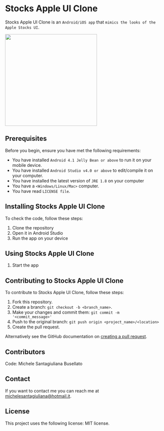 # Stocks Apple UI Clone

Stocks Apple UI Clone is an `Android/iOS app` that `mimics the looks of the Apple Stocks UI`.

<p float="left">
<img src="https://user-images.githubusercontent.com/21276996/90140125-31840500-dd71-11ea-92c3-ac6eead4fb52.jpg" width="300" />
</p>

## Prerequisites

Before you begin, ensure you have met the following requirements:
* You have installed `Android 4.1 Jelly Bean or above` to run it on your mobile device.
* You have installed `Android Studio v4.0 or above` to edit/compile it on your computer.
* You have installed the latest version of `JRE 1.8` on your computer
* You have a `<Windows/Linux/Mac>` computer.
* You have read `LICENSE file`.

## Installing Stocks Apple UI Clone

To check the code, follow these steps:
1. Clone the repository
2. Open it in Android Studio
3. Run the app on your device

## Using Stocks Apple UI Clone

1. Start the app

## Contributing to Stocks Apple UI Clone

To contribute to Stocks Apple UI Clone, follow these steps:
1. Fork this repository.
2. Create a branch: `git checkout -b <branch_name>`.
3. Make your changes and commit them: `git commit -m '<commit_message>'`
4. Push to the original branch: `git push origin <project_name>/<location>`
5. Create the pull request.

Alternatively see the GitHub documentation on [creating a pull request](https://help.github.com/en/github/collaborating-with-issues-and-pull-requests/creating-a-pull-request).

## Contributors

Code:
Michele Santagiuliana Busellato

## Contact

If you want to contact me you can reach me at <michelesantagiuliana@hotmail.it>.

## License

This project uses the following license: MIT license.
